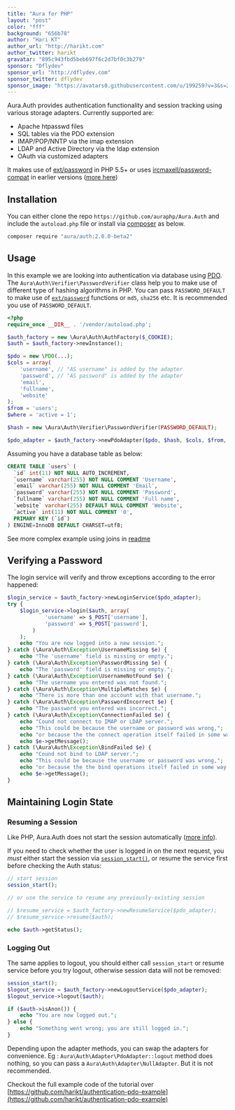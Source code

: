 ```yaml
---
title: "Aura for PHP"
layout: "post"
color: "fff"
background: "656b78"
author: "Hari KT"
author_url: "http://harikt.com"
author_twitter: harikt
gravatar: "895c943fbd5beb697f6c2d7bf0c3b279"
sponsor: "Dflydev"
sponsor_url: "http://dflydev.com"
sponsor_twitter: dflydev
sponsor_image: "https://avatars0.githubusercontent.com/u/199259?v=3&s=200"
---
```


Aura.Auth provides authentication functionality and session tracking using various storage adapters. Currently supported are:

* Apache htpasswd files
* SQL tables via the PDO extension
* IMAP/POP/NNTP via the imap extension
* LDAP and Active Directory via the ldap extension
* OAuth via customized adapters

It makes use of [ext/password](http://php.net/password) in PHP 5.5+ or uses  [ircmaxell/password-compat](https://packagist.org/packages/ircmaxell/password-compat) in earlier versions ([more here](http://securepasswords.info/php/))

## Installation

You can either clone the repo `https://github.com/auraphp/Aura.Auth` and include the `autoload.php` file or install via [composer](https://getcomposer.org/) as below.

```sh
composer require "aura/auth:2.0.0-beta2"
```

## Usage

In this example we are looking into authentication via database using [PDO](http://php.net/pdo). The `Aura\Auth\Verifier\PasswordVerifier` class help you to make use of different type of hashing algorithms in PHP. You can pass `PASSWORD_DEFAULT` to make use of [`ext/password`](http://php.net/password) functions or `md5`, `sha256` etc. It is recommended you use of `PASSWORD_DEFAULT`.

```php
<?php
require_once __DIR__ . '/vendor/autoload.php';

$auth_factory = new \Aura\Auth\AuthFactory($_COOKIE);
$auth = $auth_factory->newInstance();

$pdo = new \PDO(...);
$cols = array(
    'username', // "AS username" is added by the adapter
    'password', // "AS password" is added by the adapter
    'email',
    'fullname',
    'website'
);
$from = 'users';
$where = 'active = 1';

$hash = new \Aura\Auth\Verifier\PasswordVerifier(PASSWORD_DEFAULT);

$pdo_adapter = $auth_factory->newPdoAdapter($pdo, $hash, $cols, $from, $where);
```

Assuming you have a database table as below:

```sql
CREATE TABLE `users` (
  `id` int(11) NOT NULL AUTO_INCREMENT,
  `username` varchar(255) NOT NULL COMMENT 'Username',
  `email` varchar(255) NOT NULL COMMENT 'Email',
  `password` varchar(255) NOT NULL COMMENT 'Password',
  `fullname` varchar(255) NOT NULL COMMENT 'Full name',
  `website` varchar(255) DEFAULT NULL COMMENT 'Website',
  `active` int(11) NOT NULL COMMENT '0',
  PRIMARY KEY (`id`)
) ENGINE=InnoDB DEFAULT CHARSET=utf8;
```

See more complex example using joins in [readme](https://github.com/auraphp/Aura.Auth)

## Verifying a Password

The login service will verify and throw exceptions according to the error happened:

```php
$login_service = $auth_factory->newLoginService($pdo_adapter);
try {
    $login_service->login($auth, array(
            'username' => $_POST['username'],
            'password' => $_POST['password'],
        )
    );
    echo "You are now logged into a new session.";
} catch (\Aura\Auth\Exception\UsernameMissing $e) {
    echo "The 'username' field is missing or empty.";
} catch (\Aura\Auth\Exception\PasswordMissing $e) {
    echo "The 'password' field is missing or empty.";
} catch (\Aura\Auth\Exception\UsernameNotFound $e) {
    echo "The username you entered was not found.";
} catch (\Aura\Auth\Exception\MultipleMatches $e) {
    echo "There is more than one account with that username.";
} catch (\Aura\Auth\Exception\PasswordIncorrect $e) {
    echo "The password you entered was incorrect.";
} catch (\Aura\Auth\Exception\ConnectionFailed $e) {
    echo "Cound not connect to IMAP or LDAP server.";
    echo "This could be because the username or password was wrong,";
    echo "or because the the connect operation itself failed in some way. ";
    echo $e->getMessage();
} catch (\Aura\Auth\Exception\BindFailed $e) {
    echo "Cound not bind to LDAP server.";
    echo "This could be because the username or password was wrong,";
    echo "or because the the bind operations itself failed in some way. ";
    echo $e->getMessage();
}
```

## Maintaining Login State

### Resuming a Session

Like PHP, Aura.Auth does not start the session automatically ([more info](https://github.com/auraphp/Aura.Auth#resuming-a-session)).

If you need to check whether the user is logged in on the next request, you *must* either start the session via [`session_start()`](http://php.net/session_start), or resume the service first before checking the Auth status:

```php
// start session
session_start();

// or use the service to resume any previously-existing session

// $resume_service = $auth_factory->newResumeService($pdo_adapter);
// $resume_service->resume($auth);

echo $auth->getStatus();
```

### Logging Out

The same applies to logout, you should either call `session_start` or resume service before you try logout, otherwise session data will not be removed:

```php
session_start();
$logout_service = $auth_factory->newLogoutService($pdo_adapter);
$logout_service->logout($auth);

if ($auth->isAnon()) {
    echo "You are now logged out.";
} else {
    echo "Something went wrong; you are still logged in.";
}
```

Depending upon the adapter methods, you can swap the adapters for convenience. Eg : `Aura\Auth\Adapter\PdoAdapter::logout` method does nothing, so you can pass a `Aura\Auth\Adapter\NullAdapter`. But it is not recommended.

Checkout the full example code of the tutorial over  [https://github.com/harikt/authentication-pdo-example](https://github.com/harikt/authentication-pdo-example)
